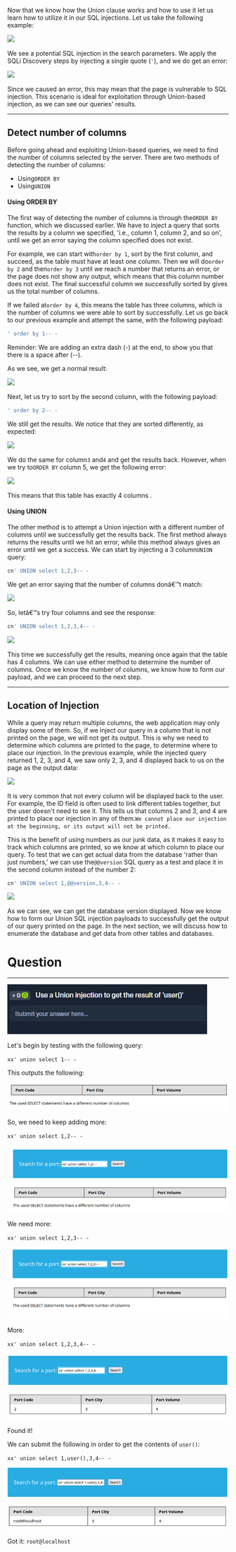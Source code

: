 ﻿---
sticker: lucide//database
---
Now that we know how the Union clause works and how to use it let us learn how to utilize it in our SQL injections. Let us take the following example:

 ![](https://academy.hackthebox.com/storage/modules/33/ports_cn.png)

We see a potential SQL injection in the search parameters. We apply the SQLi Discovery steps by injecting a single quote (`'`), and we do get an error:

 ![](https://academy.hackthebox.com/storage/modules/33/ports_quote.png)

Since we caused an error, this may mean that the page is vulnerable to SQL injection. This scenario is ideal for exploitation through Union-based injection, as we can see our queries' results.

---

## Detect number of columns

Before going ahead and exploiting Union-based queries, we need to find the number of columns selected by the server. There are two methods of detecting the number of columns:

- Using`ORDER BY`
- Using`UNION`

#### Using ORDER BY

The first way of detecting the number of columns is through the`ORDER BY` function, which we discussed earlier. We have to inject a query that sorts the results by a column we specified, 'i.e., column 1, column 2, and so on', until we get an error saying the column specified does not exist.

For example, we can start with`order by 1`, sort by the first column, and succeed, as the table must have at least one column. Then we will do`order by 2` and then`order by 3` until we reach a number that returns an error, or the page does not show any output, which means that this column number does not exist. The final successful column we successfully sorted by gives us the total number of columns.

If we failed at`order by 4`, this means the table has three columns, which is the number of columns we were able to sort by successfully. Let us go back to our previous example and attempt the same, with the following payload:


```sql
' order by 1-- -
```

Reminder: We are adding an extra dash (-) at the end, to show you that there is a space after (--).

As we see, we get a normal result:

 ![](https://academy.hackthebox.com/storage/modules/33/ports_cn.png)

Next, let us try to sort by the second column, with the following payload:


```sql
' order by 2-- -
```

We still get the results. We notice that they are sorted differently, as expected:

 ![](https://academy.hackthebox.com/storage/modules/33/order_by_2.jpg)

We do the same for column`3` and`4` and get the results back. However, when we try to`ORDER BY` column 5, we get the following error:

 ![](https://academy.hackthebox.com/storage/modules/33/order_by_5.jpg)

This means that this table has exactly 4 columns .

#### Using UNION

The other method is to attempt a Union injection with a different number of columns until we successfully get the results back. The first method always returns the results until we hit an error, while this method always gives an error until we get a success. We can start by injecting a 3 column`UNION` query:

```sql
cn' UNION select 1,2,3-- -
```

We get an error saying that the number of columns donâ€™t match:

 ![](https://academy.hackthebox.com/storage/modules/33/ports_columns_diff.png)

So, letâ€™s try four columns and see the response:


```sql
cn' UNION select 1,2,3,4-- -
```

 ![](https://academy.hackthebox.com/storage/modules/33/ports_columns_correct.png)

This time we successfully get the results, meaning once again that the table has 4 columns. We can use either method to determine the number of columns. Once we know the number of columns, we know how to form our payload, and we can proceed to the next step.

---

## Location of Injection

While a query may return multiple columns, the web application may only display some of them. So, if we inject our query in a column that is not printed on the page, we will not get its output. This is why we need to determine which columns are printed to the page, to determine where to place our injection. In the previous example, while the injected query returned 1, 2, 3, and 4, we saw only 2, 3, and 4 displayed back to us on the page as the output data:

 ![](https://academy.hackthebox.com/storage/modules/33/ports_columns_correct.png)

It is very common that not every column will be displayed back to the user. For example, the ID field is often used to link different tables together, but the user doesn't need to see it. This tells us that columns 2 and 3, and 4 are printed to place our injection in any of them.`We cannot place our injection at the beginning, or its output will not be printed.`

This is the benefit of using numbers as our junk data, as it makes it easy to track which columns are printed, so we know at which column to place our query. To test that we can get actual data from the database 'rather than just numbers,' we can use the`@@version` SQL query as a test and place it in the second column instead of the number 2:


```sql
cn' UNION select 1,@@version,3,4-- -
```

 ![](https://academy.hackthebox.com/storage/modules/33/db_version_1.jpg)

As we can see, we can get the database version displayed. Now we know how to form our Union SQL injection payloads to successfully get the output of our query printed on the page. In the next section, we will discuss how to enumerate the database and get data from other tables and databases.

# Question
---
![Pasted image 20250131172016.png](../../../../IMAGES/Pasted%20image%2020250131172016.png)


Let's begin by testing with the following query:

`xx' union select 1-- -`

This outputs the following:

![Pasted image 20250131172255.png](../../../../IMAGES/Pasted%20image%2020250131172255.png)

So, we need to keep adding more:

`xx' union select 1,2-- -`

![Pasted image 20250131172334.png](../../../../IMAGES/Pasted%20image%2020250131172334.png)

We need more:

`xx' union select 1,2,3-- -`

![Pasted image 20250131172400.png](../../../../IMAGES/Pasted%20image%2020250131172400.png)

More:

`xx' union select 1,2,3,4-- -`

![Pasted image 20250131172430.png](../../../../IMAGES/Pasted%20image%2020250131172430.png)

Found it!

We can submit the following in order to get the contents of `user()`:

`xx' union select 1,user(),3,4-- -`

![Pasted image 20250131172528.png](../../../../IMAGES/Pasted%20image%2020250131172528.png)

Got it: `root@localhost`


